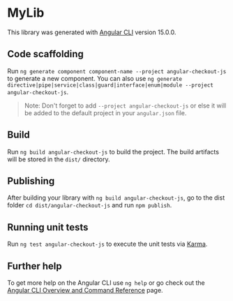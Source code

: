 # MyLib

This library was generated with [Angular CLI](https://github.com/angular/angular-cli) version 15.0.0.

## Code scaffolding

Run `ng generate component component-name --project angular-checkout-js` to generate a new component. You can also use `ng generate directive|pipe|service|class|guard|interface|enum|module --project angular-checkout-js`.
> Note: Don't forget to add `--project angular-checkout-js` or else it will be added to the default project in your `angular.json` file. 

## Build

Run `ng build angular-checkout-js` to build the project. The build artifacts will be stored in the `dist/` directory.

## Publishing

After building your library with `ng build angular-checkout-js`, go to the dist folder `cd dist/angular-checkout-js` and run `npm publish`.

## Running unit tests

Run `ng test angular-checkout-js` to execute the unit tests via [Karma](https://karma-runner.github.io).

## Further help

To get more help on the Angular CLI use `ng help` or go check out the [Angular CLI Overview and Command Reference](https://angular.io/cli) page.
